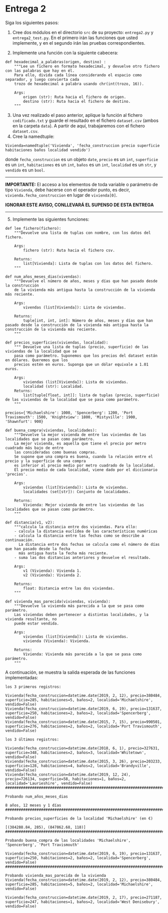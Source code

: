 # Entrega 2 #
Siga los siguientes pasos:

1. Cree dos módulos en el directorio `src` de su proyecto: `entrega2.py` y `entrega2_test.py`. En el primero irán las funciones que usted implemente, y en el segundo irán las pruebas correspondientes. 

2. Implemente una función con la siguiente cabecera:
```
def hexadecimal_a_palabras(origen, destino) :
    """Lee un fichero en formato hexadecimal, y devuelve otro fichero con las palabras que hay en él.
    Para ello, divida cada línea considerando el espacio como separador, y luego convierta cada
    trozo de hexadecimal a palabra usando chr(int(trozo, 16)).

    Args:
        origen (str): Ruta hacia el fichero de origen.
        destino (str): Ruta hacia el fichero de destino.
    """  
```
3. Una vez realizado el paso anterior, aplique la función al fichero `codificado.txt` y guarde el resultado en el fichero `dataset.csv` (ambos en la carpeta `data`). A partir de aquí, trabajaremos con el fichero `dataset.csv`.
4. Cree la namedtuple: 
```
Vivienda=namedtuple('Vivienda', 'fecha_construccion precio superficie habitaciones baños localidad vendido')
```	
donde `fecha_construccion` es un objeto `date`, `precio` es un `int`, `superficie` es un `int`, `habitaciones` es un `int`, `baños` es un `int`, `localidad` es un `str`, y `vendido` es un `bool`.
***
**IMPORTANTE:** El acceso a los elementos de toda variable o parámetro de tipo `Vivienda`, debe hacerse con el operador punto, es decir, `vivienda.fecha_construccion` en lugar de `vivienda[0]`. 

**IGNORAR ESTE AVISO, CONLLEVARÁ EL SUPENSO DE ESTA ENTREGA**
***
5. Implemente las siguientes funciones:
```
def lee_fichero(fichero):
    """Devuelve una lista de tuplas con nombre, con los datos del fichero.

    Args:
        fichero (str): Ruta hacia el fichero csv.

    Returns:
        list[Vivienda]: Lista de tuplas con los datos del fichero.
    """
```   
```  
def num_años_meses_dias(vivendas):
    """Devuelve el número de años, meses y días que han pasado desde la construcción 
    de la vivienda más antigua hasta la construcción de la vivienda más reciente.

    Args:
        vivendas (list[Vivienda]): Lista de viviendas.

    Returns:
        tuple[int, int, int]: Número de años, meses y días que han pasado desde la construcción de la vivienda más antigua hasta la construcción de la vivienda más reciente.
    """
```
``` 
def precios_superficies(viviendas, localidad):
    """ Devuelve una lista de tuplas (precio, superficie) de las viviendas de la localidad que se
    pasa como parámetro. Suponemos que los precios del dataset están en dólares. Queremos que los
    precios estén en euros. Suponga que un dólar equivale a 1.01 euros.

    Args:
        viviendas (list[Vivienda]): Lista de viviendas.
        localidad (str): Localidad.
    Returns:
        list[tuple[float, int]]: lista de tuplas (precio, superficie) de las viviendas de la localidad que se pasa como parámetro.
    """
```
```
precios={'Michaelshire': 1000, 'Spencerberg': 1200, 'Port Travismouth': 1500, 'Knightview': 1800, 'Mistyville': 1900, 'Shawnfurt': 900}

def buena_compra(viviendas, localidades):
    """Devuelve la mejor vivienda de entre las viviendas de las localidades que se pasan como parámetro.
    La mejor vivienda, es aquella que tiene el precio por metro cuadrado más bajo de entre
    las consideradas como buenas compras.
    Se supone que una compra es buena, cuando la relación entre el precio y la superficie de una compra
    es inferior al precio medio por metro cuadrado de la localidad. 
    El precio medio de cada localidad, viene dado por el diccionario 'precios'.

    Args:
        viviendas (list[Vivienda]): Lista de viviendas.
        localidades (set[str]): Conjunto de localidades.

    Returns:
        Vivienda: Mejor vivienda de entre las viviendas de las localidades que se pasan como parámetro.
    """
```
```
def distancia(v1, v2):
    """calcula la distancia entre dos viviendas. Para ello: 
    - calcula la distancia euclídea de las características numéricas
    - calcula la distancia entre las fechas como se describe a continuación. 
      La distancia entre dos fechas se calcula como el número de días que han pasado desde la fecha 
      más antigua hasta la fecha más reciente.
    - suma las dos distancias anteriores y devuelve el resultado.

    Args:
        v1 (Vivienda): Vivienda 1.
        v2 (Vivienda): Vivienda 2.

    Returns:
        float: Distancia entre las dos viviendas.
    """  
```
```
def vivienda_mas_parecida(viviendas, vivienda):
    """Devuelve la vivienda más parecida a la que se pasa como parámetro.  
    Las viviendas deben pertenecer a distintas localidades, y la vivienda resultante, no
    puede estar vendida.

    Args:
        viviendas (list[Vivienda]): Lista de viviendas.
        vivienda (Vivienda): Vivienda.

    Returns:
        Vivienda: Vivienda más parecida a la que se pasa como parámetro.
    """
```
A continuación, se muestra la salida esperada de las funciones implementadas:
```
los 3 primeros registros:

Vivienda(fecha_construccion=datetime.date(2019, 2, 12), precio=380484, superficie=285, habitaciones=5, baños=2, localidad='Michaelshire', vendido=False)
Vivienda(fecha_construccion=datetime.date(2019, 6, 19), precio=131637, superficie=250, habitaciones=2, baños=2, localidad='Spencerberg', vendido=False)
Vivienda(fecha_construccion=datetime.date(2015, 7, 15), precio=990501, superficie=276, habitaciones=2, baños=2, localidad='Port Travismouth', vendido=False)

los 3 últimos registros:

Vivienda(fecha_construccion=datetime.date(2018, 6, 1), precio=327631, superficie=348, habitaciones=2, baños=3, localidad='Whitetown', vendido=False)
Vivienda(fecha_construccion=datetime.date(2015, 3, 26), precio=203233, superficie=128, habitaciones=4, baños=2, localidad='Brandyville', vendido=False)
Vivienda(fecha_construccion=datetime.date(2019, 12, 24), precio=726134, superficie=58, habitaciones=1, baños=2, localidad='Laurieshire', vendido=False)
#############################################################################################################

Probando num_años_meses_dias

8 años, 12 meses y 1 días
#############################################################################################################

Probando precios_superficies de la localidad 'Michaelshire' (en €)

[(384288.84, 285), (847862.68, 118)]
#############################################################################################################

Probando buena_compra de las localidades 'Michaelshire', 'Spencerberg', 'Port Travismouth'

Vivienda(fecha_construccion=datetime.date(2019, 6, 19), precio=131637, superficie=250, habitaciones=2, baños=2, localidad='Spencerberg', vendido=False)
#############################################################################################################

Probando vivienda_mas_parecida de la vivienda  Vivienda(fecha_construccion=datetime.date(2019, 2, 12), precio=380484, superficie=285, habitaciones=5, baños=2, localidad='Michaelshire', vendido=False)

Vivienda(fecha_construccion=datetime.date(2019, 2, 17), precio=271187, superficie=247, habitaciones=1, baños=2, localidad='West Denisebury', vendido=False)
```	






